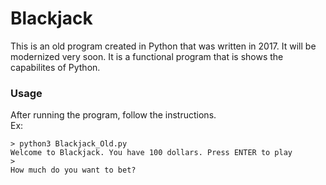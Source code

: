 # Blackjack
This is an old program created in Python that was written in 2017. It will be modernized very soon. It is a functional program that is shows the capabilites of Python.
### Usage
After running the program, follow the instructions.  
Ex:

```console
> python3 Blackjack_Old.py
Welcome to Blackjack. You have 100 dollars. Press ENTER to play 
>
How much do you want to bet?
```
